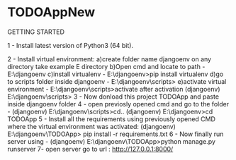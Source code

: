 # TODOAppNew

GETTING STARTED

1 - Install latest version of Python3 (64 bit).

2 - Install virtual environment:
    a)create folder name djangoenv on any directory take example E directory
    b)Open cmd and locate to path  - E:\djangoenv
    c)install virtualenv - E:\djangoenv>pip install virtualenv 
    d)go to scripts folder inside djangoenv - E:\djangoenv\scripts>
    e)activate virtual environment - E:\djangoenv\scripts>activate 
      after activation (djangoenv) E:\djangoenv\scripts>
3 - Now donload this project TODOApp  and paste inside djangoenv folder
4 - open previosly opened cmd and go to the folder -
    (djangoenv) E:\djangoenv\scripts>cd..
    (djangoenv) E:\djangoenv>cd TODOApp
5 - Install all the requirements using previously opened CMD where the virtual environment was activated:
    (djangoenv) E:\djangoenv\TODOApp>  pip install -r requirements.txt
6 - Now finally run server using - (djangoenv) E:\djangoenv\TODOApp>python manage.py runserver
7-  open server go to url : http://127.0.0.1:8000/ 
    
